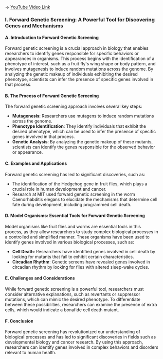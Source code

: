 -> [YouTube Video Link](https://www.youtube.com/watch?v=68KXOYTc1mk&list=PLUl4u3cNGP63LmSVIVzy584-ZbjbJ-Y63&index=15&pp=iAQB)

### I. Forward Genetic Screening: A Powerful Tool for Discovering Genes and Mechanisms
#### A. Introduction to Forward Genetic Screening

Forward genetic screening is a crucial approach in biology that enables researchers to identify genes responsible for specific behaviors or appearances in organisms. This process begins with the identification of a phenotype of interest, such as a fruit fly's wing shape or body pattern, and involves mutagenesis to induce random mutations across the genome. By analyzing the genetic makeup of individuals exhibiting the desired phenotype, scientists can infer the presence of specific genes involved in that process.

#### B. The Process of Forward Genetic Screening

The forward genetic screening approach involves several key steps:

*   **Mutagenesis**: Researchers use mutagens to induce random mutations across the genome.
*   **Phenotype Identification**: They identify individuals that exhibit the desired phenotype, which can be used to infer the presence of specific genes involved in that process.
*   **Genetic Analysis**: By analyzing the genetic makeup of these mutants, scientists can identify the genes responsible for the observed behavior or appearance.

#### C. Examples and Applications

Forward genetic screening has led to significant discoveries, such as:

*   The identification of the Hedgehog gene in fruit flies, which plays a crucial role in human development and cancer.
*   Research at MIT used forward genetic screening in the worm Caenorhabditis elegans to elucidate the mechanisms that determine cell fate during development, including programmed cell death.

#### D. Model Organisms: Essential Tools for Forward Genetic Screening

Model organisms like fruit flies and worms are essential tools in this process, as they allow researchers to study complex biological processes in a controlled and simplified manner. These organisms have been used to identify genes involved in various biological processes, such as:

*   **Cell Death**: Researchers have identified genes involved in cell death by looking for mutants that fail to exhibit certain characteristics.
*   **Circadian Rhythm**: Genetic screens have revealed genes involved in circadian rhythm by looking for flies with altered sleep-wake cycles.

#### E. Challenges and Considerations

While forward genetic screening is a powerful tool, researchers must consider alternative explanations, such as revertants or suppressor mutations, which can mimic the desired phenotype. To differentiate between these possibilities, researchers can examine the presence of extra cells, which would indicate a bonafide cell death mutant.

#### F. Conclusion

Forward genetic screening has revolutionized our understanding of biological processes and has led to significant discoveries in fields such as developmental biology and cancer research. By using this approach, researchers can identify genes involved in complex behaviors and disorders relevant to human health.